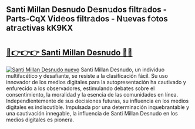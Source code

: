 ## Santi Millan Desnudo D𝚎sn𝚞dos filtr𝚊dos - Parts-CqX Vid𝚎os filtr𝚊dos - N𝚞evas f𝚘tos atr𝚊ctivas kK9KX

# <h2><a href="http://mb5bq9q.tromn.icu/?c=Santi+Millan+Desnudo">🔗👉👉👉 Santi Millan Desnudo 🔗🔗</a></h2>

[![Santi Millan Desnudo nuevo](https://i.imgur.com/pEAQMta.gif)](http://mb5bq9q.tromn.icu/?c=Santi+Millan+Desnudo)
Santi Millan Desnudo, un individuo multifacético y desafiante, se resiste a la clasificación fácil. Su uso innovador de los medios digitales para la autopresentación ha cautivado y enfurecido a los observadores, estimulando debates sobre el consentimiento, la moralidad y la esencia de las comunidades en línea. Independientemente de sus decisiones futuras, su influencia en los medios digitales es indiscutible. Impulsada por una determinación inquebrantable y una cautivación innegable, la influencia de Santi Millan Desnudo en los medios digitales es pionera.
